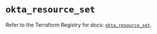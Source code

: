 # `okta_resource_set`

Refer to the Terraform Registry for docs: [`okta_resource_set`](https://registry.terraform.io/providers/okta/okta/4.13.0/docs/resources/resource_set).
